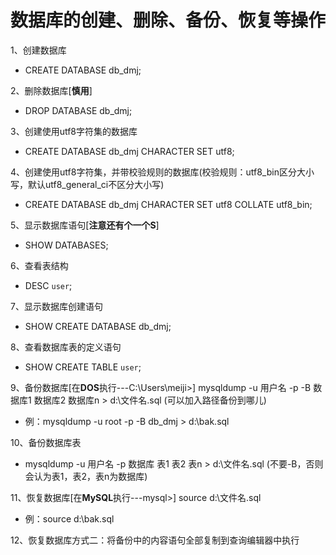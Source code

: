 # 数据库的创建、删除、备份、恢复等操作
1、创建数据库
* CREATE DATABASE db_dmj;

2、删除数据库[**慎用**]

* DROP DATABASE db_dmj;

3、创建使用utf8字符集的数据库
* CREATE DATABASE db_dmj CHARACTER SET utf8;

4、创建使用utf8字符集，并带校验规则的数据库(校验规则：utf8_bin区分大小写，默认utf8_general_ci不区分大小写)
* CREATE DATABASE db_dmj CHARACTER SET utf8 COLLATE utf8_bin;

5、显示数据库语句[**注意还有个一个S**]

* SHOW DATABASES;

6、查看表结构

* DESC `user`;

7、显示数据库创建语句
* SHOW CREATE DATABASE db_dmj;

8、查看数据库表的定义语句
* SHOW CREATE TABLE `user`;

9、备份数据库[在**DOS**执行---C:\Users\meiji>]
mysqldump -u 用户名 -p -B 数据库1 数据库2 数据库n > d:\\文件名.sql (可以加入路径备份到哪儿)

* 例：mysqldump -u root -p -B db_dmj > d:\\bak.sql

10、备份数据库表
* mysqldump -u 用户名 -p 数据库 表1 表2 表n > d:\\文件名.sql (不要-B，否则会认为表1，表2，表n为数据库)

11、恢复数据库[在**MySQL**执行---mysql>]
source d:\\文件名.sql

* 例：source d:\\bak.sql

12、恢复数据库方式二：将备份中的内容语句全部复制到查询编辑器中执行